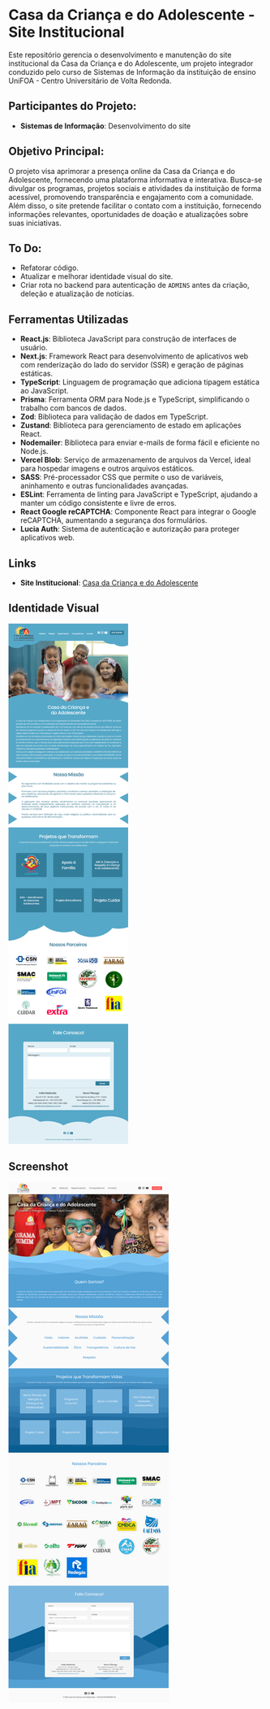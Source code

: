 # Casa da Criança e do Adolescente - Site Institucional

Este repositório gerencia o desenvolvimento e manutenção do site institucional da Casa da Criança e do Adolescente, um projeto integrador conduzido pelo curso de Sistemas de Informação da instituição de ensino UniFOA - Centro Universitário de Volta Redonda.

## Participantes do Projeto:

- **Sistemas de Informação**: Desenvolvimento do site

## Objetivo Principal:

O projeto visa aprimorar a presença online da Casa da Criança e do Adolescente, fornecendo uma plataforma informativa e interativa. Busca-se divulgar os programas, projetos sociais e atividades da instituição de forma acessível, promovendo transparência e engajamento com a comunidade. Além disso, o site pretende facilitar o contato com a instituição, fornecendo informações relevantes, oportunidades de doação e atualizações sobre suas iniciativas.

## To Do:

- Refatorar código.
- Atualizar e melhorar identidade visual do site.
- Criar rota no backend para autenticação de `ADMINS` antes da criação, deleção e atualização de notícias.

## Ferramentas Utilizadas

- **React.js**: Biblioteca JavaScript para construção de interfaces de usuário.
- **Next.js**: Framework React para desenvolvimento de aplicativos web com renderização do lado do servidor (SSR) e geração de páginas estáticas.
- **TypeScript**: Linguagem de programação que adiciona tipagem estática ao JavaScript.
- **Prisma**: Ferramenta ORM para Node.js e TypeScript, simplificando o trabalho com bancos de dados.
- **Zod**: Biblioteca para validação de dados em TypeScript.
- **Zustand**: Biblioteca para gerenciamento de estado em aplicações React.
- **Nodemailer**: Biblioteca para enviar e-mails de forma fácil e eficiente no Node.js.
- **Vercel Blob**: Serviço de armazenamento de arquivos da Vercel, ideal para hospedar imagens e outros arquivos estáticos.
- **SASS**: Pré-processador CSS que permite o uso de variáveis, aninhamento e outras funcionalidades avançadas.
- **ESLint**: Ferramenta de linting para JavaScript e TypeScript, ajudando a manter um código consistente e livre de erros.
- **React Google reCAPTCHA**: Componente React para integrar o Google reCAPTCHA, aumentando a segurança dos formulários.
- **Lucia Auth**: Sistema de autenticação e autorização para proteger aplicativos web.

## Links

- **Site Institucional**: [Casa da Criança e do Adolescente](https://www.ccavr.org.br/)

## Identidade Visual

![VisualIdentity](./screenshots/visual-identity.png)

## Screenshot

![HomePage](./screenshots/home-page.png)
